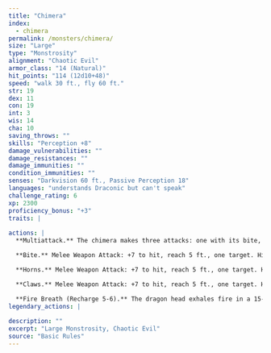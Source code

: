 ```yaml
---
title: "Chimera"
index:
  - chimera
permalink: /monsters/chimera/
size: "Large"
type: "Monstrosity"
alignment: "Chaotic Evil"
armor_class: "14 (Natural)"
hit_points: "114 (12d10+48)"
speed: "walk 30 ft., fly 60 ft."
str: 19
dex: 11
con: 19
int: 3
wis: 14
cha: 10
saving_throws: ""
skills: "Perception +8"
damage_vulnerabilities: ""
damage_resistances: ""
damage_immunities: ""
condition_immunities: ""
senses: "Darkvision 60 ft., Passive Perception 18"
languages: "understands Draconic but can't speak"
challenge_rating: 6
xp: 2300
proficiency_bonus: "+3"
traits: |
  
actions: |
  **Multiattack.** The chimera makes three attacks: one with its bite, one with its horns, and one with its claws. When its fire breath is available, it can use the breath in place of its bite or horns.

  **Bite.** Melee Weapon Attack: +7 to hit, reach 5 ft., one target. Hit: 11 (2d6 + 4) piercing damage.

  **Horns.** Melee Weapon Attack: +7 to hit, reach 5 ft., one target. Hit: 10 (1d12 + 4) bludgeoning damage.

  **Claws.** Melee Weapon Attack: +7 to hit, reach 5 ft., one target. Hit: 11 (2d6 + 4) slashing damage.

  **Fire Breath (Recharge 5-6).** The dragon head exhales fire in a 15-foot cone. Each creature in that area must make a DC 15 Dexterity saving throw, taking 31 (7d8) fire damage on a failed save, or half as much damage on a successful one.  
legendary_actions: |
  
description: ""
excerpt: "Large Monstrosity, Chaotic Evil"
source: "Basic Rules"
---
```

